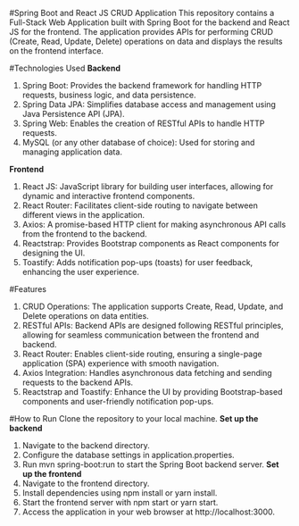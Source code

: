 #Spring Boot and React JS CRUD Application
This repository contains a Full-Stack Web Application built with Spring Boot for the backend and React JS for the frontend. The application provides APIs for performing CRUD (Create, Read, Update, Delete) operations on data and displays the results on the frontend interface.

#Technologies Used
**Backend**
1. Spring Boot: Provides the backend framework for handling HTTP requests, business logic, and data persistence.
2. Spring Data JPA: Simplifies database access and management using Java Persistence API (JPA).
3. Spring Web: Enables the creation of RESTful APIs to handle HTTP requests.
4. MySQL (or any other database of choice): Used for storing and managing application data.

**Frontend**
1. React JS: JavaScript library for building user interfaces, allowing for dynamic and interactive frontend components.
2. React Router: Facilitates client-side routing to navigate between different views in the application.
3. Axios: A promise-based HTTP client for making asynchronous API calls from the frontend to the backend.
4. Reactstrap: Provides Bootstrap components as React components for designing the UI.
5. Toastify: Adds notification pop-ups (toasts) for user feedback, enhancing the user experience.

#Features
1. CRUD Operations: The application supports Create, Read, Update, and Delete operations on data entities.
2. RESTful APIs: Backend APIs are designed following RESTful principles, allowing for seamless communication between the frontend and backend.
3. React Router: Enables client-side routing, ensuring a single-page application (SPA) experience with smooth navigation.
4. Axios Integration: Handles asynchronous data fetching and sending requests to the backend APIs.
5. Reactstrap and Toastify: Enhance the UI by providing Bootstrap-based components and user-friendly notification pop-ups.

#How to Run
Clone the repository to your local machine.
**Set up the backend**
1. Navigate to the backend directory.
2. Configure the database settings in application.properties.
3. Run mvn spring-boot:run to start the Spring Boot backend server.
**Set up the frontend**
1. Navigate to the frontend directory.
2. Install dependencies using npm install or yarn install.
3. Start the frontend server with npm start or yarn start.
4. Access the application in your web browser at http://localhost:3000.
